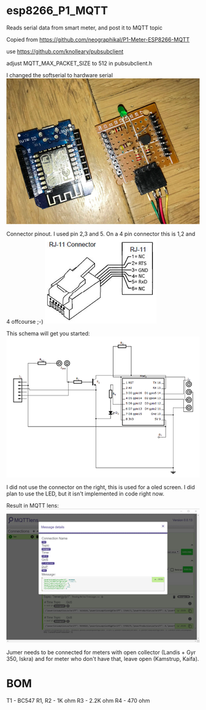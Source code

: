# esp8266_P1_MQTT
Reads serial data from smart meter, and post it to MQTT topic

Copied from https://github.com/neographikal/P1-Meter-ESP8266-MQTT

use https://github.com/knolleary/pubsubclient

adjust MQTT_MAX_PACKET_SIZE to 512 in pubsubclient.h

I changed the softserial to hardware serial
![Overview](https://raw.githubusercontent.com/Johnwulp/esp8266_P1_MQTT/master/overview.png)

Connector pinout. I used pin 2,3 and 5. On a 4 pin connector this is 1,2 and 4 offcourse ;-)
![Overview](https://raw.githubusercontent.com/Johnwulp/esp8266_P1_MQTT/master/connector.png)

This schema will get you started:
![Overview](https://raw.githubusercontent.com/Johnwulp/esp8266_P1_MQTT/master/schema.png)

I did not use the connector on the right, this is used for a oled screen.
I did plan to use the LED, but it isn't implemented in code right now.

Result in MQTT lens:
![MQTTLens](https://raw.githubusercontent.com/Johnwulp/esp8266_P1_MQTT/master/mqttlensresult.jpg)

Jumer needs to be connected for meters with open collector (Landis + Gyr 350, Iskra) and for meter who don't have that, leave open (Kamstrup, Kaifa).


# BOM
T1 - BC547
R1, R2 - 1K ohm
R3 - 2.2K ohm
R4 - 470 ohm
